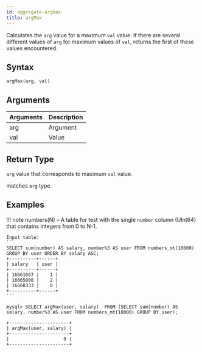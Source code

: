 ```yaml
---
id: aggregate-argmax
title: argMax
---
```


Calculates the `arg` value for a maximum `val` value. If there are several different values of `arg` for maximum values of `val`, returns the first of these values encountered.

## Syntax

```
argMax(arg, val)
```

## Arguments

| Arguments   | Description |
| ----------- | ----------- |
| arg | Argument |
| val | Value |

## Return Type

`arg` value that corresponds to maximum `val` value.

 matches `arg` type.

## Examples

!!! note
    numbers(N) – A table for test with the single `number` column (UInt64) that contains integers from 0 to N-1.

    Input table:
    ```
    SELECT sum(number) AS salary, number%3 AS user FROM numbers_mt(10000) GROUP BY user ORDER BY salary ASC;    
    +----------+------+
    | salary   | user |
    +----------+------+
    | 16661667 |    1 |
    | 16665000 |    2 |
    | 16668333 |    0 |
    +----------+------+
    ```

```
mysql> SELECT argMax(user, salary)  FROM (SELECT sum(number) AS salary, number%3 AS user FROM numbers_mt(10000) GROUP BY user);

+----------------------+
| argMax(user, salary) |
+----------------------+
|                    0 |
+----------------------+

```

